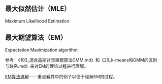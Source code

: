 ## 最大似然估计（MLE）

Maximum Likelihood Estimation

## 最大期望算法（EM）

Expectation Maximization algorithm

参考：《103_混合高斯背景建模算法GMM.md》和《29_k-means和GMM的区别与联系.md》来对EM的理论过程进行理解。

[EM算法详解](https://zhuanlan.zhihu.com/p/40991784)——重点看其中的例子以便于理解EM的过程。